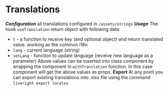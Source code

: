 # Translations
 ***Configuration***
 all translations configured in `/assets/strings`
 ***Usage***
 The hook `useTranslation` return object with following data:
 * `t` - a function to receive key (and optional object) and return translated value. working as the common i18n
 * `lang` - current language (string)
 * `setLang` - function to update language (receive new language as a parameter) 
Above values can be inserted into class component by wrapping the component in `withTranslation` function. In this case component will get the above values as props.
***Export***
At any point you can export existing translations into .xlsx file using the command `liveright export locales`
